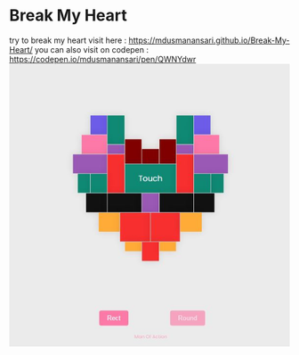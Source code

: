 # Break My Heart
try to break my heart 
visit here : https://mdusmanansari.github.io/Break-My-Heart/
you can also visit on codepen : https://codepen.io/mdusmanansari/pen/QWNYdwr
![screen_shot](image.JPG)
